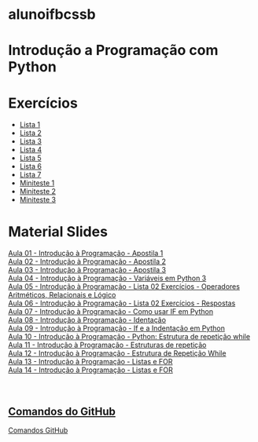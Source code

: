 # alunoifbcssb

# Introdução a Programação com Python

# Exercícios
* <a href="https://github.com/sisedusiqueira/alunoifbcssb/tree/main/programacao_mod1/lista1">Lista 1</a>
* <a href="https://github.com/sisedusiqueira/alunoifbcssb/tree/main/programacao_mod1/lista2">Lista 2</a>
* <a href="https://github.com/sisedusiqueira/alunoifbcssb/tree/main/programacao_mod1/lista3">Lista 3</a>
* <a href="https://github.com/sisedusiqueira/alunoifbcssb/tree/main/programacao_mod1/lista4">Lista 4</a>
* <a href="https://github.com/sisedusiqueira/alunoifbcssb/tree/main/programacao_mod1/lista5">Lista 5</a>
* <a href="https://github.com/sisedusiqueira/alunoifbcssb/tree/main/programacao_mod1/lista6">Lista 6</a>
* <a href="https://github.com/sisedusiqueira/alunoifbcssb/tree/main/programacao_mod1/lista7">Lista 7</a>
* <a href="https://github.com/sisedusiqueira/alunoifbcssb/blob/main/programacao_mod1/miniteste1/1MiniTeste.py">Miniteste 1</a>
* <a href="https://github.com/sisedusiqueira/alunoifbcssb/blob/main/programacao_mod1/miniteste2/2MiniTeste.py">Miniteste 2</a>
* <a href="https://github.com/sisedusiqueira/alunoifbcssb/blob/main/programacao_mod1/miniteste3/3MiniTeste.py">Miniteste 3</a>

# Material Slides
<a href="https://drive.google.com/file/d/1yXhQkOMpoEIzLoC22RkC1kEewgTs8JIw/view?hl=pt-BR">Aula 01 - Introdução à Programação - Apostila 1<br>
<a href="https://drive.google.com/file/d/1AnKJsquc_zhZS2M4_tmo1QZeq5L_uGBb/view?hl=pt-BR">Aula 02 - Introdução à Programação - Apostila 2<br>
<a href="https://drive.google.com/file/d/1YEfQ_P9RMUOAoYHcYt2XgVG62gs6Be4e/view?hl=pt-BR">Aula 03 - Introdução à Programação - Apostila 3<br>
<a href="https://www.youtube.com/watch?v=ii4tVqL49wY">Aula 04 - Introdução à Programação - Variáveis em Python 3<br>
<a href="https://drive.google.com/file/d/1Dp1fuueKJQHKrW8MoTnX_CNzZwVMdpqr/view?hl=pt-BR">Aula 05 - Introdução à Programação - Lista 02 Exercícios - Operadores Aritméticos, Relacionais e Lógico<br>
<a href="https://drive.google.com/file/d/13_jVhzIVFJs4CQ9AE71J1EnHFXZntIOv/view?hl=pt-BR">Aula 06 - Introdução à Programação - Lista 02 Exercícios - Respostas<br>
<a href="https://www.youtube.com/watch?v=w6M7eWFWZcc">Aula 07 - Introdução à Programação - Como usar IF em Python<br>
<a href="https://www.youtube.com/watch?v=EbrIvzu32Bg">Aula 08 - Introdução à Programação - Identação<br>
<a href="https://www.youtube.com/watch?v=Pi3cHCFWb60">Aula 09 - Introdução à Programação - If e a Indentação em Python<br>
<a href="https://www.devmedia.com.br/python-estrutura-de-repeticao-while/38546?authuser=0&hl=pt-BR">Aula 10 - Introdução à Programação - Python: Estrutura de repetição while<br>
<a href="http://curso.grupysanca.com.br/pt/latest/repeticao.html?authuser=0&hl=pt-BR">Aula 11 - Introdução à Programação - Estruturas de repetição<br>
<a href="https://drive.google.com/file/d/1s9GicWTV4DrhkmdJIqDEymsePkrd-nsv/view?hl=pt-BR">Aula 12 - Introdução à Programação - Estrutura de Repetição While<br>
<a href="https://www.loom.com/share/637e520dfd5b46348796da05caf822b3?authuser=0&hl=pt-BR">Aula 13 - Introdução à Programação - Listas e FOR<br>
<a href="https://www.loom.com/share/6b0078621b4a4846a4aaed6a341e9439?authuser=0&hl=pt-BR">Aula 14 - Introdução à Programação - Listas e FOR<br>
<a href="https://www.youtube.com/watch?v=ezfr9d7wd_k"><br>
<a href="https://www.youtube.com/watch?v=etjJ_4Eqrk8"><br>

## Comandos do GitHub
<a href="https://github.com/sisedusiqueira/alunoifbcssb/blob/main/github-git-cheat-sheet.pdf">Comandos GitHub</a>
